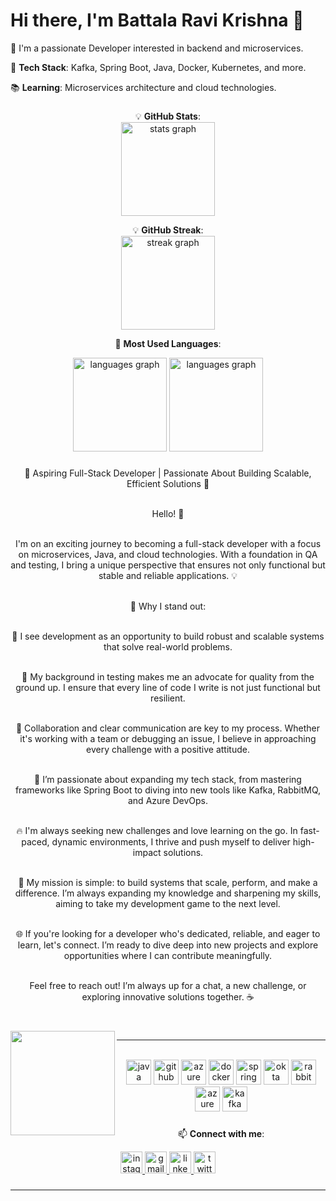 # Hi there, I'm Battala Ravi Krishna 👋

🌟 I'm a passionate Developer interested in backend and microservices.

🚀 **Tech Stack**: Kafka, Spring Boot, Java, Docker, Kubernetes, and more.

📚 **Learning**: Microservices architecture and cloud technologies.


###

<div align="center">

💡 **GitHub Stats**:
<br>
  <img src="https://github-readme-stats-steel-tau-61.vercel.app/api?username=ravikrishnabattala&hide_title=false&hide_rank=false&show_icons=true&include_all_commits=true&count_private=true&disable_animations=false&theme=highcontrast&locale=en&hide_border=false" height="150" alt="stats graph"  />

 💡 **GitHub Streak**: 
<br>
  <img src="https://github-readme-streak-stats-five-wine.vercel.app?user=ravikrishnabattala&locale=en&mode=daily&theme=nightowl&hide_border=true&border_radius=5" height="150" alt="streak graph"  />
  
📌 **Most Used Languages**:
<br>
<div align="center">
 <img src="https://github-readme-stats-steel-tau-61.vercel.app/api/top-langs?username=ravikrishnabattala&locale=en&hide_title=false&layout=compact&card_width=320&langs_count=5&theme=radical&hide_border=false&include_all_commits=true" height="150" alt="languages graph"  />
  <img src="https://github-readme-stats-steel-tau-61.vercel.app/api/top-langs?username=ravikrishnabattala&locale=en&hide_title=false&layout=donut-vertical&card_width=320&langs_count=5&theme=radical&hide_border=false" height="150" alt="languages graph"  />
  <div>
</div>


###


🚀 Aspiring Full-Stack Developer | Passionate About Building Scalable, Efficient Solutions 🚀<br><br>

Hello! 👋<br><br>

I'm on an exciting journey to becoming a full-stack developer with a focus on microservices, Java, and cloud technologies. With a foundation in QA and testing, I bring a unique perspective that ensures not only functional but stable and reliable applications. 💡<br><br>

🌟 Why I stand out:<br><br>

🚀 I see development as an opportunity to build robust and scalable systems that solve real-world problems.<br><br>

🌌 My background in testing makes me an advocate for quality from the ground up. I ensure that every line of code I write is not just functional but resilient.<br><br>

💬 Collaboration and clear communication are key to my process. Whether it's working with a team or debugging an issue, I believe in approaching every challenge with a positive attitude.<br><br>

🌈 I’m passionate about expanding my tech stack, from mastering frameworks like Spring Boot to diving into new tools like Kafka, RabbitMQ, and Azure DevOps.<br><br>

🔥 I'm always seeking new challenges and love learning on the go. In fast-paced, dynamic environments, I thrive and push myself to deliver high-impact solutions.<br><br>

🎯 My mission is simple: to build systems that scale, perform, and make a difference. I’m always expanding my knowledge and sharpening my skills, aiming to take my development game to the next level.<br><br>

🌐 If you're looking for a developer who's dedicated, reliable, and eager to learn, let's connect. I’m ready to dive deep into new projects and explore opportunities where I can contribute meaningfully.<br><br>

Feel free to reach out! I’m always up for a chat, a new challenge, or exploring innovative solutions together. ☕
###


<br clear="both">

<img align="left" height="167" src="https://cdn.dribbble.com/users/1162077/screenshots/3848914/programmer.gif"  />

<hr><br>
<div align="middle">
  <div align="up">
    <img src="https://cdn.jsdelivr.net/gh/devicons/devicon/icons/java/java-original.svg" height="40" alt="java logo" />
    <img src="https://cdn.jsdelivr.net/gh/devicons/devicon/icons/github/github-original.svg" height="40" alt="github logo" />
    <img src="https://cdn.jsdelivr.net/gh/devicons/devicon/icons/azure/azure-original.svg" height="40" alt="azure logo" />
    <img src="https://cdn.jsdelivr.net/gh/devicons/devicon/icons/docker/docker-original.svg" height="40" alt="docker logo" />
    <img src="https://cdn.jsdelivr.net/gh/devicons/devicon/icons/spring/spring-original.svg" height="40" alt="spring boot logo" />
    <img src="https://cdn.jsdelivr.net/gh/devicons/devicon/icons/okta/okta-original.svg" height="40" alt="okta logo" />
    <img src="https://cdn.jsdelivr.net/gh/devicons/devicon/icons/rabbitmq/rabbitmq-original.svg" height="40" alt="rabbitmq logo" />
    <img src="https://cdn.jsdelivr.net/gh/devicons/devicon/icons/azuredevops/azuredevops-original.svg" height="40" alt="azure devops logo" />
    <img src="https://upload.wikimedia.org/wikipedia/commons/0/01/Apache_Kafka_logo.svg" height="40" alt="kafka logo" />
  </div>
</div>

###
📫 **Connect with me**:
<div align="center">
  <a href="https://www.instagram.com/ravikrishnabathala/" target="_blank">
    <img src="https://img.shields.io/static/v1?message=Instagram&logo=instagram&label=&color=E4405F&logoColor=white&labelColor=&style=flat" height="35" alt="instagram logo"  />
  </a>
  <a href="ravikrishnabattala5@gmail.com" target="_blank">
    <img src="https://img.shields.io/static/v1?message=Gmail&logo=gmail&label=&color=D14836&logoColor=white&labelColor=&style=flat" height="35" alt="gmail logo"  />
  </a>
  <a href="https://www.linkedin.com/in/ravi-krishna-battala-4a3060226/" target="_blank">
    <img src="https://img.shields.io/static/v1?message=LinkedIn&logo=linkedin&label=&color=0077B5&logoColor=white&labelColor=&style=flat" height="35" alt="linkedin logo"  />
  </a>
   <a href="https://x.com/IvarAnhsirk" target="_blank">
    <img src="https://img.shields.io/static/v1?message=Twitter&logo=twitter&label=&color=%23111&logoColor=white&labelColor=%23222&style=flat" height="35" alt="twitter logo"  />
  </a>
</div>

###

---
